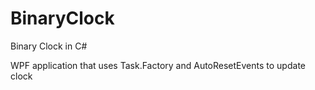 BinaryClock
===========

Binary Clock in C#

WPF application that uses Task.Factory and AutoResetEvents to update clock
